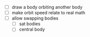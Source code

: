 - [ ] draw a body orbiting another body
- [ ] make orbit speed relate to real math
- [ ] allow swapping bodies
  - [ ] sat bodies
  - [ ] central body

